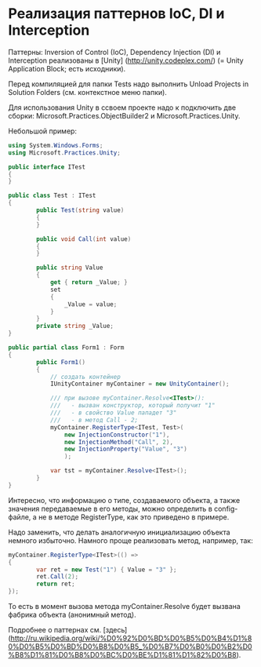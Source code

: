 # Реализация паттернов IoC, DI и Interception
Паттерны: Inversion of Control (IoC), Dependency Injection (DI) и Interception реализованы в [Unity] (http://unity.codeplex.com/) (= Unity Application Block; есть исходники).

Перед компиляцией для папки Tests надо выполнить Unload Projects in Solution Folders (см. контекстное меню папки).

Для использования Unity в cсвоем проекте надо к подключить две сборки: Microsoft.Practices.ObjectBuilder2 и Microsoft.Practices.Unity.

Небольшой пример:
```c#
using System.Windows.Forms;
using Microsoft.Practices.Unity;

public interface ITest
{
}

public class Test : ITest
{
    	public Test(string value)
    	{
    	}

    	public void Call(int value)
    	{
    	}

    	public string Value
    	{
        	get { return _Value; }
        	set
        	{
            	_Value = value;
        	}
    	}
    	private string _Value;
}

public partial class Form1 : Form
{
    	public Form1()
    	{
        	// создать контейнер
        	IUnityContainer myContainer = new UnityContainer();

        	/// при вызове myContainer.Resolve<ITest>():
        	///   - вызван конструктор, который получит "1"
        	///   - в свойство Value пападет "3"
        	///   - в метод Call - 2;
        	myContainer.RegisterType<ITest, Test>(
            	new InjectionConstructor("1"),
            	new InjectionMethod("Call", 2),
            	new InjectionProperty("Value", "3")
            	);

        	var tst = myContainer.Resolve<ITest>();
    	}
}
```
Интересно, что информацию о типе, создаваемого объекта, а также значения передаваемые в его методы, можно определить в config-файле, а не в методе RegisterType, как это приведено в примере.

Надо заменить, что делать аналогичную инициализацию объекта немного избыточно. Намного проще реализовать метод, например, так:
```c#
myContainer.RegisterType<ITest>(() =>
{
    	var ret = new Test("1") { Value = "3" };
    	ret.Call(2);
    	return ret;
});
```
То есть в момент вызова метода myContainer.Resolve будет вызвана фабрика объекта (анонимный метод).

Подробнее о паттернах см. [здесь] (http://ru.wikipedia.org/wiki/%D0%92%D0%BD%D0%B5%D0%B4%D1%80%D0%B5%D0%BD%D0%B8%D0%B5_%D0%B7%D0%B0%D0%B2%D0%B8%D1%81%D0%B8%D0%BC%D0%BE%D1%81%D1%82%D0%B8).
